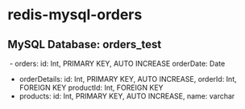 # redis-mysql-orders
## MySQL Database: orders_test 
  - orders:
    id: Int, PRIMARY KEY, AUTO INCREASE
    orderDate: Date
  - orderDetails:
    id: Int, PRIMARY KEY, AUTO INCREASE,
    orderId: Int, FOREIGN KEY
    productId: Int, FOREIGN KEY
  - products:
    id: Int, PRIMARY KEY, AUTO INCREASE,
    name: varchar
